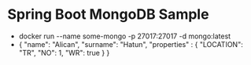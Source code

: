 # **Spring Boot MongoDB Sample**

* docker run --name some-mongo -p 27017:27017 -d mongo:latest
* {
      "name": "Alican",
      "surname": "Hatun",
      "properties" : {
          "LOCATION": "TR",
          "NO": 1,
          "WR": true
      }
  }
